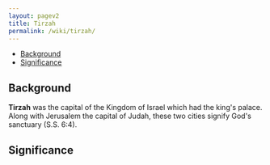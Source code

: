 ```yaml
---
layout: pagev2
title: Tirzah
permalink: /wiki/tirzah/
---
```

- [Background](#background)
- [Significance](#significance)

## Background

**Tirzah** was the capital of the Kingdom of Israel which had the king's palace. Along with Jerusalem the capital of Judah, these two cities signify God's sanctuary (S.S. 6:4).

## Significance
